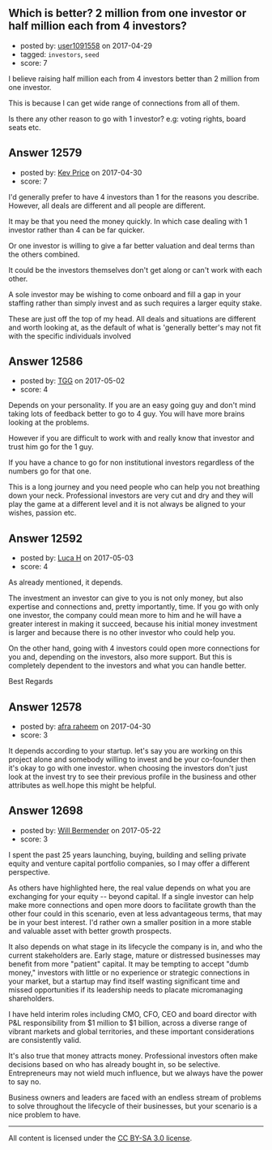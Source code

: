 ## Which is better? 2 million from one investor or half million each from 4 investors?

- posted by: [user1091558](https://stackexchange.com/users/1098507/user1091558) on 2017-04-29
- tagged: `investors`, `seed`
- score: 7

<p>I believe raising half million each from 4 investors better than 2 million from one investor. </p>

<p>This is because I can get wide range of connections from all of them.</p>

<p>Is there any other reason to go with 1 investor? e.g: voting rights, board seats etc.</p>



## Answer 12579

- posted by: [Kev Price](https://stackexchange.com/users/1109274/kev-price) on 2017-04-30
- score: 7

<p>I'd generally prefer to have 4 investors than 1 for the reasons you describe. However, all deals are different and all people are different.</p>

<p>It may be that you need the money quickly. In which case dealing with 1 investor rather than 4 can be far quicker.</p>

<p>Or one investor is willing to give a far better valuation and deal terms than the others combined.</p>

<p>It could be the investors themselves don't get along or can't work with each other.</p>

<p>A sole investor may be wishing to come onboard and fill a gap in your staffing rather than simply invest and as such requires a larger equity stake.</p>

<p>These are just off the top of my head. All deals and situations are different and worth looking at, as the default of what is 'generally better's may not fit with the specific individuals involved</p>



## Answer 12586

- posted by: [TGG](https://stackexchange.com/users/5229465/tgg) on 2017-05-02
- score: 4

<p>Depends on your personality. If you are an easy going guy and don't mind taking lots of feedback better to go to 4 guy. You will have more brains looking at the problems. </p>

<p>However if you are difficult to work with and really know that investor and trust him go for the 1 guy. </p>

<p>If you have a chance to go for non institutional investors regardless of the numbers go for that one. </p>

<p>This is a long journey and you need people who can help you not breathing down your neck. Professional investors are very cut and dry and they will play the game at a different level and it is not always be aligned to your wishes, passion etc. </p>



## Answer 12592

- posted by: [Luca H](https://stackexchange.com/users/10818226/luca-h) on 2017-05-03
- score: 4

<p>As already mentioned, it depends.</p>

<p>The investment an investor can give to you is not only money, but also expertise and connections and, pretty importantly, time. If you go with only one investor, the company could mean more to him and he will have a greater interest in making it succeed, because his initial money investment is larger and because there is no other investor who could help you.</p>

<p>On the other hand, going with 4 investors could open more connections for you and, depending on the investors, also more support. But this is completely dependent to the investors and what you can handle better.</p>

<p>Best Regards</p>



## Answer 12578

- posted by: [afra raheem](https://stackexchange.com/users/7706850/afra-raheem) on 2017-04-30
- score: 3

<p>It depends according to your startup. let's say you are working on this project alone and somebody willing to invest and be your co-founder then it's okay to go with one investor. when choosing the investors don't just look at the invest try to see their previous profile in the business and other attributes as well.hope this might be helpful.</p>



## Answer 12698

- posted by: [Will Bermender](https://stackexchange.com/users/10775819/will-bermender) on 2017-05-22
- score: 3

<p>I spent the past 25 years launching, buying, building and selling private equity and venture capital portfolio companies, so I may offer a different perspective.</p>

<p>As others have highlighted here, the real value depends on what you are exchanging for your equity -- beyond capital. If a single investor can help make more connections and open more doors to facilitate growth than the other four could in this scenario, even at less advantageous terms, that may be in your best interest. I'd rather own a smaller position in a more stable and valuable asset with better growth prospects.</p>

<p>It also depends on what stage in its lifecycle the company is in, and who the current stakeholders are. Early stage, mature or distressed businesses may benefit from more "patient" capital. It may be tempting to accept "dumb money," investors with little or no experience or strategic connections in your market, but a startup may find itself wasting significant time and missed opportunities if its leadership needs to placate micromanaging shareholders.</p>

<p>I have held interim roles including CMO, CFO, CEO and board director with P&amp;L responsibility from $1 million to $1 billion, across a diverse range of vibrant markets and global territories, and these important considerations are consistently valid.</p>

<p>It's also true that money attracts money. Professional investors often make decisions based on who has already bought in, so be selective. Entrepreneurs may not wield much influence, but we always have the power to say no.</p>

<p>Business owners and leaders are faced with an endless stream of problems to solve throughout the lifecycle of their businesses, but your scenario is a nice problem to have.</p>




---

All content is licensed under the [CC BY-SA 3.0 license](https://creativecommons.org/licenses/by-sa/3.0/).
